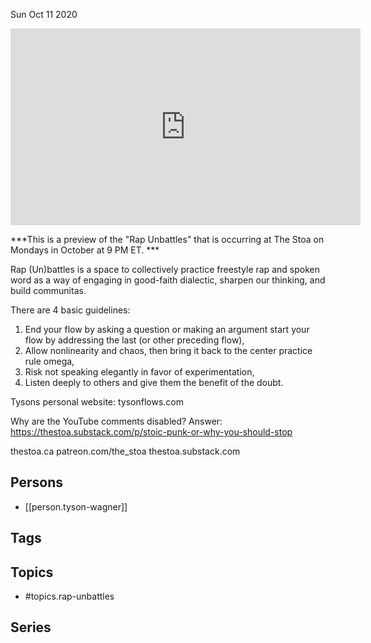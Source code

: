 



Sun Oct 11 2020

<iframe width="560" height="315" src="https://www.youtube.com/embed/iVLcKffOgds" title="Rap Unbattles w/ Tyson Wagner" frameborder="0" allow="accelerometer; autoplay; clipboard-write; encrypted-media; gyroscope; picture-in-picture" allowfullscreen ></iframe>

***This is a preview of the "Rap Unbattles" that is occurring at The Stoa on Mondays in October at 9 PM ET. ***

Rap (Un)battles is a space to collectively practice freestyle rap and spoken word as a way of engaging in good-faith dialectic, sharpen our thinking, and build communitas.

There are 4 basic guidelines:

1) End your flow by asking a question or making an argument
start your flow by addressing the last (or other preceding flow),
2) Allow nonlinearity and chaos, then bring it back to the center
practice rule omega,
3) Risk not speaking elegantly in favor of experimentation,
4) Listen deeply to others and give them the benefit of the doubt.

Tysons personal website: tysonflows.com

Why are the YouTube comments disabled? Answer: https://thestoa.substack.com/p/stoic-punk-or-why-you-should-stop

thestoa.ca
patreon.com/the_stoa
thestoa.substack.com

## Persons

- [[person.tyson-wagner]]

## Tags



## Topics

- #topics.rap-unbattles

## Series



